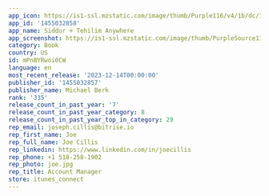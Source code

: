 ```yaml
---
app_icon: https://is1-ssl.mzstatic.com/image/thumb/Purple116/v4/1b/dc/18/1bdc1832-cef6-7a43-19d2-d7e3d163c7a8/SefardIcon-0-0-1x_U007emarketing-0-0-0-7-0-GLES2_U002c0-85-220.png/1024x1024bb.png
app_id: '1455032858'
app_name: Siddur + Tehilim Anywhere
app_screenshot: https://is1-ssl.mzstatic.com/image/thumb/PurpleSource116/v4/30/41/a6/3041a65d-9723-2dd1-0e29-c6c6c28134da/e3fa0796-dca6-4654-8c61-73b65abee1f3_Simulator_Screenshot_-_iPhone_8_Plus_-_2023-12-04_at_22.11.55.png/1242x2208bb.png
category: Book
country: US
id: mPnBYRwoi0CW
language: en
most_recent_release: '2023-12-14T00:00:00'
publisher_id: '1455032857'
publisher_name: Michael Berk
rank: '335'
release_count_in_past_year: '7'
release_count_in_past_year_category: 8
release_count_in_past_year_top_in_category: 29
rep_email: joseph.cillis@bitrise.io
rep_first_name: Joe
rep_full_name: Joe Cillis
rep_linkedin: https://www.linkedin.com/in/joecillis
rep_phone: +1 518-258-1902
rep_photo: joe.jpg
rep_title: Account Manager
store: itunes_connect
---
```

